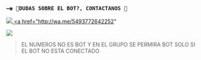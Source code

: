 ### `—◉ 🐼DUDAS SOBRE EL BOT?, CONTACTANOS 🐼`
<a href="http://wa.me/5493772642151" target="blank"><img src="https://img.shields.io/badge/LEONARDO_CREADOR-25D366?style=for-the-badge&logo=whatsapp&logoColor=white" />
<a href="http://wa.me/5493772642252"

<a href="https://chat.whatsapp.com/F8r1t9CvUruE5pmqMXEUGG" target="blank"><img src="https://img.shields.io/badge/GRUPO_DE_SOPORTE-25D366?style=for-the-badge&logo=whatsapp&logoColor=white" />
</a>
> EL NUMEROS NO ES BOT Y EN EL GRUPO SE PERMIRA BOT SOLO SI EL BOT NO ESTA CONECTADO
